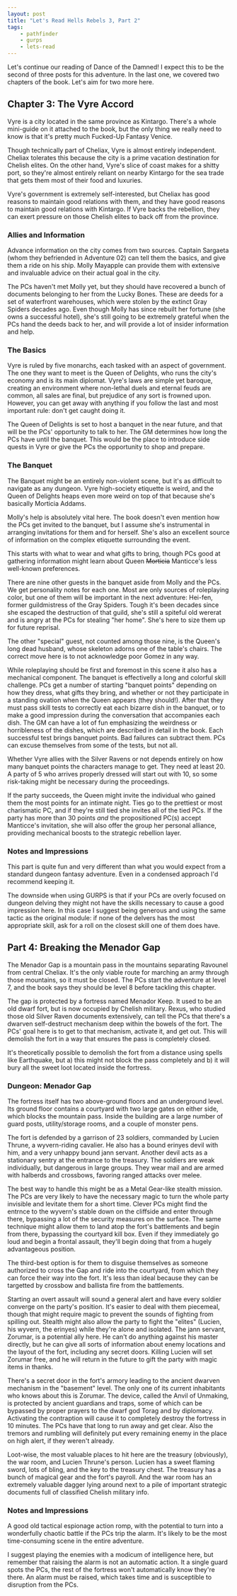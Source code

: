 ```yaml
---
layout: post
title: "Let's Read Hells Rebels 3, Part 2"
tags:
    - pathfinder
    - gurps
    - lets-read
---
```


Let's continue our reading of Dance of the Damned! I expect this to be the
second of three posts for this adventure. In the last one, we covered two
chapters of the book. Let's aim for two more here.

## Chapter 3: The Vyre Accord

Vyre is a city located in the same province as Kintargo. There's a whole
mini-guide on it attached to the book, but the only thing we really need to know
is that it's pretty much Fucked-Up Fantasy Venice.

Though technically part of Cheliax, Vyre is almost entirely independent. Cheliax
tolerates this because the city is a prime vacation destination for Chelish
elites. On the other hand, Vyre's slice of coast makes for a shitty port, so
they're almost entirely reliant on nearby Kintargo for the sea trade that gets
them most of their food and luxuries.

Vyre's government is extremely self-interested, but Cheliax has good reasons to
maintain good relations with them, and they have good reasons to maintain good
relations with Kintargo. If Vyre backs the rebellion, they can exert pressure on
those Chelish elites to back off from the province.

### Allies and Information

Advance information on the city comes from two sources. Captain Sargaeta (whom
they befriended in Adventure 02) can tell them the basics, and give them a ride
on his ship. Molly Mayapple can provide them with extensive and invaluable
advice on their actual goal in the city.

The PCs haven't met Molly yet, but they should have recovered a bunch of
documents belonging to her from the Lucky Bones. These are deeds for a set of
waterfront warehouses, which were stolen by the extinct Gray Spiders decades
ago. Even though Molly has since rebuilt her fortune (she owns a successful
hotel), she's still going to be extremely grateful when the PCs hand the deeds
back to her, and will provide a lot of insider information and help.

### The Basics

Vyre is ruled by five monarchs, each tasked with an aspect of government. The
one they want to meet is the Queen of Delights, who runs the city's economy and
is its main diplomat. Vyre's laws are simple yet baroque, creating an
environment where non-lethal duels and eternal feuds are common, all sales are
final, but prejudice of any sort is frowned upon. However, you can get away with
anything if you follow the last and most important rule: don't get caught doing
it.

The Queen of Delights is set to host a banquet in the near future, and that will
be the PCs' opportunity to talk to her. The GM determines how long the PCs have
until the banquet. This would be the place to introduce side quests in Vyre or
give the PCs the opportunity to shop and prepare.


### The Banquet

The Banquet might be an entirely non-violent scene, but it's as difficult to
navigate as any dungeon. Vyre high-society etiquette is weird, and the Queen of
Delights heaps even more weird on top of that because she's basically Morticia
Addams.

Molly's help is absolutely vital here. The book doesn't even mention how the PCs
get invited to the banquet, but I assume she's instrumental in arranging
invitations for them and for herself. She's also an excellent source of
information on the complex etiquette surrounding the event.

This starts with what to wear and what gifts to bring, though PCs good at
gathering information might learn about Queen ~~Morticia~~ Manticce's less
well-known preferences.

There are nine other guests in the banquet aside from Molly and the PCs. We get
personality notes for each one. Most are only sources of roleplaying color, but
one of them will be important in the next adventure: Hei-fen, former
guildmistress of the Gray Spiders. Tough it's been decades since she escaped the
destruction of that guild, she's still a spiteful old wererat and is angry at
the PCs for stealing "her home". She's here to size them up for future reprisal.

The other "special" guest, not counted among those nine, is the Queen's long
dead husband, whose skeleton adorns one of the table's chairs. The correct move
here is to not acknowledge poor Gomez in any way.

While roleplaying should be first and foremost in this scene it also has a
mechanical component. The banquet is effectivelly a long and colorful skill
challenge. PCs get a number of starting "banquet points" depending on how they
dress, what gifts they bring, and whether or not they participate in a standing
ovation when the Queen appears (they should!). After that they must pass skill
tests to correctly eat each bizarre dish in the banquet, or to make a good
impression during the conversation that accompanies each dish. The GM can have a
lot of fun emphasizing the weirdness or horribleness of the dishes, which are
described in detail in the book. Each successful test brings banquet points. Bad
failures can subtract them. PCs can excuse themselves from some of the tests,
but not all.

Whether Vyre allies with the Silver Ravens or not depends entirely on how many
banquet points the characters manage to get. They need at least 20. A party of 5
who arrives properly dressed will start out with 10, so some risk-taking might
be necessary during the proceedings.

If the party succeeds, the Queen might invite the individual who gained them the
most points for an intimate night. Ties go to the prettiest or most charismatic
PC, and if they're still tied she invites all of the tied PCs. If the party has
more than 30 points _and_ the propositioned PC(s) accept Manticce's invitation,
she will also offer the group her personal alliance, providing mechanical boosts
to the strategic rebellion layer.

### Notes and Impressions

This part is quite fun and very different than what you would expect from a
standard dungeon fantasy adventure. Even in a condensed approach I'd recommend
keeping it.

The downside when using GURPS is that if your PCs are overly focused on dungeon
delving they might not have the skills necessary to cause a good impression
here. In this case I suggest being generous and using the same tactic as the
original module: if none of the delvers has the most appropriate skill, ask for
a roll on the closest skill one of them does have.

## Part 4: Breaking the Menador Gap


The Menador Gap is a mountain pass in the mountains separating Ravounel from
central Cheliax. It's the only viable route for marching an army through those
mountains, so it must be closed. The PCs start the adventure at level 7, and the
book says they should be level 8 before tackling this chapter.

The gap is protected by a fortress named Menador Keep. It used to be an old
dwarf fort, but is now occupied by Chelish military. Rexus, who studied those
old Silver Raven documents extensively, can tell the PCs that there's a dwarven
self-destruct mechanism deep within the bowels of the fort. The PCs' goal here
is to get to that mechanism, activate it, and get out. This will demolish the
fort in a way that ensures the pass is completely closed.

It's theoretically possible to demolish the fort from a distance using spells
like Earthquake, but a) this might not block the pass completely and b) it will
bury all the sweet loot located inside the fortress.

### Dungeon: Menador Gap

The fortress itself has two above-ground floors and an underground level. Its
ground floor contains a courtyard with two large gates on either side, which
blocks the mountain pass. Inside the building are a large number of guard posts,
utility/storage rooms, and a couple of monster pens.

The fort is defended by a garrison of 23 soldiers, commanded by Lucien Thrune, a
wyvern-riding cavalier. He also has a bound erinyes devil with him, and a very
unhappy bound jann servant. Another devil acts as a stationary sentry at the
entrance to the treasury. The soldiers are weak individually, but dangerous in
large groups. They wear mail and are armed with halberds and crossbows, favoring
ranged attacks over melee.

The best way to handle this might be as a Metal Gear-like stealth mission. The
PCs are very likely to have the necessary magic to turn the whole party
invisible and levitate them for a short time. Clever PCs might find the entrnce
to the wyvern's stable down on the cliffside and enter through there, bypassing
a lot of the security measures on the surface. The same technique might allow
them to land atop the fort's battlements and begin from there, bypassing the
courtyard kill box. Even if they immediately go loud and begin a frontal
assault, they'll begin doing that from a hugely advantageous position.

The third-best option is for them to disguise themselves as someone authorized
to cross the Gap and ride into the courtyard, from which they can force their
way into the fort. It's less than ideal because they can be targetted by
crossbow and ballista fire from the battlements.

Starting an overt assault will sound a general alert and have every soldier
converge on the party's position. It's easier to deal with them piecemeal,
though that might require magic to prevent the sounds of fighting from spilling
out. Stealth might also allow the party to fight the "elites" (Lucien, his
wyvern, the erinyes) while they're alone and isolated. The jann servant,
Zorumar, is a potential ally here. He can't do anything against his master
directly, but he can give all sorts of information about enemy locations and the
layout of the fort, including any secret doors. Killing Lucien will set Zorumar
free, and he will return in the future to gift the party with magic items in
thanks.

There's a secret door in the fort's armory leading to the ancient dwarven
mechanism in the "basement" level. The only one of its current inhabitants who
knows about this is Zorumar.  The device, called the Anvil of Unmaking, is
protected by ancient guardians and traps, some of which can be bypassed by
proper prayers to the dwarf god Torag and by diplomacy. Activating the
contraption will cause it to completely destroy the fortress in 10 minutes. The
PCs have that long to run away and get clear. Also the tremors and rumbling will
definitely put every remaining enemy in the place on high alert, if they weren't
already.

Loot-wise, the most valuable places to hit here are the treasury (obviously),
the war room, and Lucien Thrune's person. Lucien has a sweet flaming sword, lots
of bling, and the key to the treasury chest. The treasury has a bunch of magical
gear and the fort's payroll. And the war room has an extremely valuable dagger
lying around next to a pile of important strategic documents full of classified
Chelish military info.

### Notes and Impressions

A good old tactical espionage action romp, with the potential to turn into a
wonderfully chaotic battle if the PCs trip the alarm. It's likely to be the most
time-consuming scene in the entire adventure.

I suggest playing the enemies with a modicum of intelligence here, but remember
that raising the alarm is not an automatic action. It a single guard spots the
PCs, the rest of the fortress won't automatically know they're there. An alarm
must be raised, which takes time and is susceptible to disruption from the
PCs.
